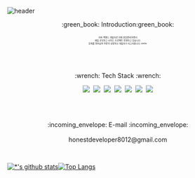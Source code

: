 ![header](https://capsule-render.vercel.app/api?type=waving&color=gradient&height=200&section=header&text=Junior%20Backend%20Developer!!&fontSize=50&animation=fadeIn&reversal=true&fontColor=d6ace6) 

<div align="center">:green_book:
Introduction:green_book:<br><br>
  <span style="font-size:5px">
    자바 백엔드 개발자로 현재 취업준비하면서<br> 매일 공부하고 사이드 프로젝트 진행하고 있습니다.<br>
  한계를 뛰어넘어 꾸준히 성장하는 개발자가 되고자합니다.:smile:</span>  
</div>

<br><br>
<p align="center">:wrench: Tech Stack :wrench:<p>
<p align="center">
<img src="https://img.shields.io/badge/java-007396?style=for-the-badge&logo=java&logoColor=white">&nbsp;
<img src="https://img.shields.io/badge/-Spring-6DB33F?style=for-the-badge&logo=Spring&logoColor=white">&nbsp;
<img src="https://img.shields.io/badge/-Oracle-F80000?style=flat-square&logo=Oracle&logoColor=white">&nbsp;
<img src="https://img.shields.io/badge/-HTML5-E34F26?style=flat-square&logo=HTML5&logoColor=white">&nbsp;
<img src="https://img.shields.io/badge/-CSS3-1572B6?style=flat-square&logo=CSS3&logoColor=white">&nbsp; 
<img src="https://img.shields.io/badge/-JavaScript-F7DF1E?style=flat-square&logo=JavaScript&logoColor=white">&nbsp;
<img src="https://img.shields.io/badge/jquery-0769AD?style=flat-square&logo=jquery&logoColor=white">
</p>
<br>
<p align="center"><br>
:incoming_envelope: E-mail :incoming_envelope: <br><br> 
honestdeveloper8012@gmail.com
</p>

<br>

[![*'s github stats](https://github-readme-stats.vercel.app/api?username=KuMinSOO)](https://github.com/KuMinSOO)[![Top Langs](https://github-readme-stats.vercel.app/api/top-langs/?username=KuMinSOO)](https://github.com/KuMinSOO/github-readme-stats)





